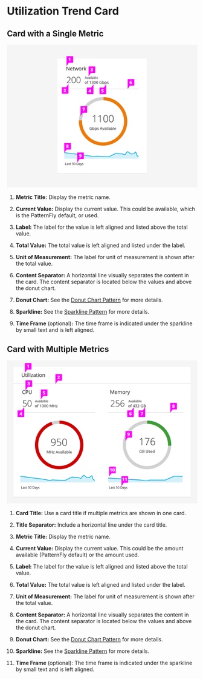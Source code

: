 # Utilization Trend Card

## Card with a Single Metric
![Single Metric Card](img/single-metric-utilization-card2.png)

  1. **Metric Title:** Display the metric name.

  1. **Current Value:** Display the current value. This could be available, which is the PatternFly default, or used.

  1. **Label:** The label for the value is left aligned and listed above the total value.

  1. **Total Value:** The total value is left aligned and listed under the label.

  1. **Unit of Measurement:** The label for unit of measurement is shown after the total value.

  1. **Content Separator:** A horizontal line visually separates the content in the card. The content separator is located below the values and above the donut chart.

  1. **Donut Chart:** See the [Donut Chart Pattern](https://www.patternfly.org/pattern-library/data-visualization/donut-chart/) for more details.

  1. **Sparkline:** See the [Sparkline Pattern](https://www.patternfly.org/pattern-library/data-visualization/sparkline/) for more details.

  1. **Time Frame** (optional)**:** The time frame is indicated under the sparkline by small text and is left aligned.

## Card with Multiple Metrics
![Multiple Metrics Card](img/multi-metric-utilization-card-callout1.png)

  1. **Card Title:** Use a card title if multiple metrics are shown in one card.

  1. **Title Separator:** Include a horizontal line under the card title.

  1. **Metric Title:** Display the metric name.

  1. **Current Value:** Display the current value. This could be the amount available (PatternFly default) or the amount used.

  1. **Label:** The label for the value is left aligned and listed above the total value.

  1. **Total Value:** The total value is left aligned and listed under the label.

  1. **Unit of Measurement:** The label for unit of measurement is shown after the total value.

  1. **Content Separator:** A horizontal line visually separates the content in the card. The content separator is located below the values and above the donut chart.

  1. **Donut Chart:** See the [Donut Chart Pattern](https://www.patternfly.org/pattern-library/data-visualization/donut-chart/) for more details.

  1. **Sparkline:** See the [Sparkline Pattern](https://www.patternfly.org/pattern-library/data-visualization/sparkline/) for more details.

  1. **Time Frame** (optional): The time frame is indicated under the sparkline by small text and is left aligned.
